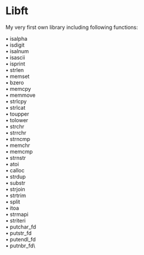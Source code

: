 # Libft
My very first own library including following functions:

• isalpha\
• isdigit\
• isalnum\
• isascii\
• isprint\
• strlen\
• memset\
• bzero\
• memcpy\
• memmove\
• strlcpy\
• strlcat\
• toupper\
• tolower\
• strchr\
• strrchr\
• strncmp\
• memchr\
• memcmp\
• strnstr\
• atoi\
• calloc\
• strdup\
• substr\
• strjoin\
• strtrim\
• split\
• itoa\
• strmapi\
• striteri\
• putchar_fd\
• putstr_fd\
• putendl_fd\
• putnbr_fd\
